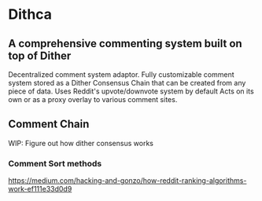 # Dithca

## A comprehensive commenting system built on top of Dither
Decentralized comment system adaptor.
Fully customizable comment system stored as a Dither Consensus Chain that can be created from any piece of data.
Uses Reddit's upvote/downvote system by default
Acts on its own or as a proxy overlay to various comment sites.

## Comment Chain
WIP: Figure out how dither consensus works


### Comment Sort methods
https://medium.com/hacking-and-gonzo/how-reddit-ranking-algorithms-work-ef111e33d0d9
